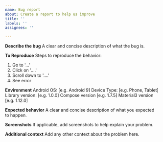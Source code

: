 ```yaml
---
name: Bug report
about: Create a report to help us improve
title: ''
labels: ''
assignees: ''

---
```


**Describe the bug**
A clear and concise description of what the bug is.

**To Reproduce**
Steps to reproduce the behavior:
1. Go to '...'
2. Click on '....'
3. Scroll down to '....'
4. See error

**Environment**
Android OS: [e.g. Android 9]
Device Type: [e.g. Phone, Tablet]
Library version: [e.g. 1.0.0]
Compose version [e.g. 1.7.5]
Material3 version [e.g. 1.12.0]

**Expected behavior**
A clear and concise description of what you expected to happen.

**Screenshots**
If applicable, add screenshots to help explain your problem.


**Additional context**
Add any other context about the problem here.
